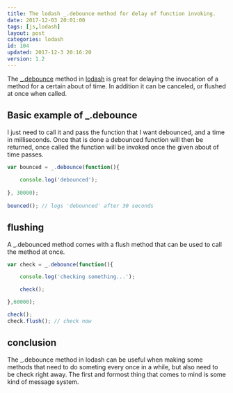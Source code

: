 ```yaml
---
title: The lodash _.debounce method for delay of function invoking.
date: 2017-12-03 20:01:00
tags: [js,lodash]
layout: post
categories: lodash
id: 104
updated: 2017-12-3 20:16:20
version: 1.2
---
```


The [\_.debounce](https://lodash.com/docs/4.17.4#debounce) method in [lodash](https://lodash.com/) is great for delaying the invocation of a method for a certain about of time. In addition it can be canceled, or flushed at once when called.

<!-- more -->

## Basic example of \_.debounce

I just need to call it and pass the function that I want debounced, and a time in milliseconds. Once that is done a debounced function will then be returned, once called the function will be invoked once the given about of time passes.

```js
var bounced = _.debounce(function(){
 
    console.log('debounced');
 
}, 30000);
 
bounced(); // logs 'debounced' after 30 seconds
```

## flushing

A \_.debounced method comes with a flush method that can be used to call the method at once.

```js
var check = _.debounce(function(){

    console.log('checking something...');

    check();

},60000);

check();
check.flush(); // check now
```

## conclusion

The \_.debounce method in lodash can be useful when making some methods that need to do someting every once in a while, but also need to be check right away. The first and formost thing that comes to mind is some kind of message system.